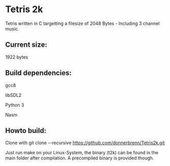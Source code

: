 # Tetris 2k

Tetris written in C targetting a filesize of 2048 Bytes - Including 3 channel music.


## Current size: 

1922 bytes

## Build dependencies:

gcc8

libSDL2

Python 3

Nasm

## Howto build:
Clone with 
git clone --recursive https://github.com/donnerbrenn/Tetris2k.git

Just run make on your Linux-System, the binary (t2k) can be found in the main folder after compilation. A precompiled binary is provided though.
